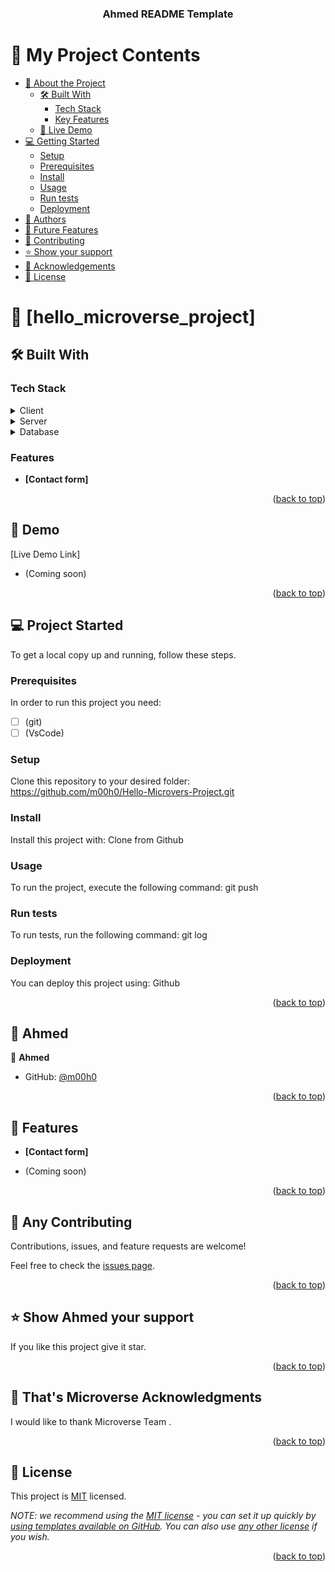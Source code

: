 <a name="readme-top"></a>

<div align="center">

  <h3><b>Ahmed README Template</b></h3>

</div>

# 📗 My Project Contents

- [📖 About the Project](#about-project)
  - [🛠 Built With](#built-with)
    - [Tech Stack](#tech-stack)
    - [Key Features](#key-features)
  - [🚀 Live Demo](#live-demo)
- [💻 Getting Started](#getting-started)
  - [Setup](#setup)
  - [Prerequisites](#prerequisites)
  - [Install](#install)
  - [Usage](#usage)
  - [Run tests](#run-tests)
  - [Deployment](#deployment)
- [👥 Authors](#authors)
- [🔭 Future Features](#future-features)
- [🤝 Contributing](#contributing)
- [⭐️ Show your support](#support)
- [🙏 Acknowledgements](#acknowledgements)
- [📝 License](#license)

# 📖 [hello_microverse_project] <a name="hello-microverse"></a>

## 🛠 Built With <a name="built-with"></a>

### Tech Stack <a name="tech-stack"></a>

<details>
  <summary>Client</summary>
  <ul>
    <li><a href="https://reactjs.org/">React.js</a></li>
  </ul>
</details>

<details>
  <summary>Server</summary>
  <ul>
    <li><a href="https://expressjs.com/">Express.js</a></li>
  </ul>
</details>

<details>
<summary>Database</summary>
  <ul>
    <li><a href="https://www.postgresql.org/">PostgreSQL</a></li>
  </ul>
</details>

### Features <a name="key-features"></a>

- **[Contact form]**

<p align="right">(<a href="#readme-top">back to top</a>)</p>

## 🚀 Demo <a name="demo"></a>


[Live Demo Link]
  
- (Coming soon)

<p align="right">(<a href="#readme-top">back to top</a>)</p>

## 💻 Project Started <a name="project-started"></a>


To get a local copy up and running, follow these steps.

### Prerequisites

In order to run this project you need:
- [ ] (git)
- [ ] (VsCode)
### Setup

Clone this repository to your desired folder:
https://github.com/m00h0/Hello-Microvers-Project.git
### Install

Install this project with:
Clone from Github
### Usage

To run the project, execute the following command:
git push

### Run tests

To run tests, run the following command:
git log

### Deployment

You can deploy this project using:
Github

<p align="right">(<a href="#readme-top">back to top</a>)</p>

## 👥 Ahmed <a name="authors"></a>

👤 **Ahmed**

- GitHub: [@m00h0](https://github.com/m00h0)

<p align="right">(<a href="#readme-top">back to top</a>)</p>

## 🔭 Features <a name="future-features"></a>

- **[Contact form]**

- (Coming soon)
  
<p align="right">(<a href="#readme-top">back to top</a>)</p>

## 🤝 Any Contributing <a name="contributing"></a>

Contributions, issues, and feature requests are welcome!

Feel free to check the [issues page](https://github.com/m00h0/Hello-Microvers-Project/issues).

<p align="right">(<a href="#readme-top">back to top</a>)</p>

## ⭐️ Show Ahmed your support <a name="support"></a>

If you like this project give it star.

<p align="right">(<a href="#readme-top">back to top</a>)</p>

## 🙏 That's Microverse Acknowledgments <a name="acknowledgements"></a>

I would like to thank Microverse Team .

<p align="right">(<a href="#readme-top">back to top</a>)</p>

## 📝 License <a name="license"></a>

This project is [MIT](./LICENSE) licensed.

_NOTE: we recommend using the [MIT license](https://choosealicense.com/licenses/mit/) - you can set it up quickly by [using templates available on GitHub](https://docs.github.com/en/communities/setting-up-your-project-for-healthy-contributions/adding-a-license-to-a-repository). You can also use [any other license](https://choosealicense.com/licenses/) if you wish._

<p align="right">(<a href="#readme-top">back to top</a>)</p>
